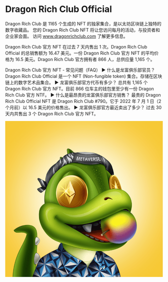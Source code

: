 # Dragon Rich Club Official

Dragon Rich Club 是 1165 个生成的 NFT 的独家集合，是以太坊区块链上独特的数字收藏品。 您的 Dragon Rich Club NFT 将让您访问每月的活动，与投资者和企业家会面。 访问 www.dragonrichclub.com 了解更多信息。

Dragon Rich Club 官方 NFT 在过去 7 天内售出 1 次。Dragon Rich Club Official 的总销售额为 16.47 美元。一份 Dragon Rich Club 官方 NFT 的平均价格为 16.5 美元。Dragon Rich Club 官方拥有者 866 人，总供应量 1,165 个。

Dragon Rich Club 官方 NFT - 常见问题（FAQ）
▶ 什么是龙富俱乐部官员？
Dragon Rich Club Official 是一个 NFT (Non-fungible token) 集合。存储在区块链上的数字艺术品集合。
▶ 龙富俱乐部官方代币有多少？
总共有 1,165 个 Dragon Rich Club 官方 NFT。目前 866 位车主的钱包里至少有一份 Dragon Rich Club 官方 NTF。
▶ 什么是最昂贵的龙富俱乐部官方销售？
最贵的 Dragon Rich Club Official NFT 是 Dragon Rich Club #790。它于 2022 年 7 月 1 日（2 个月前）以 16.5 美元的价格售出。
▶ 龙富俱乐部官方最近卖出了多少？
过去 30 天内共售出 3 个 Dragon Rich Club 官方 NFT。

![NFT](微信截图_20220903133109.png)
